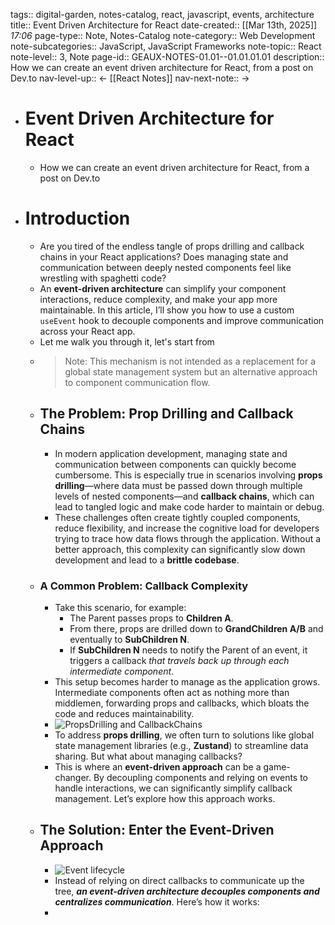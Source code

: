 tags:: digital-garden, notes-catalog, react, javascript, events, architecture
title:: Event Driven Architecture for React
date-created::   [[Mar 13th, 2025]] *17:06* 
page-type:: Note, Notes-Catalog
note-category:: Web Development
note-subcategories:: JavaScript, JavaScript Frameworks
note-topic:: React
note-level:: 3, Note 
page-id:: GEAUX-NOTES-01.01--01.01.01.01
description:: How we can create an event driven architecture for React, from a post on Dev.to
nav-level-up:: <- [[React Notes]] 
nav-next-note:: ->

- # Event Driven Architecture for React
	- How we can create an event driven architecture for React, from a post on Dev.to
- # Introduction
	- Are you tired of the endless tangle of props drilling and callback chains in your React applications? Does managing state and communication between deeply nested components feel like wrestling with spaghetti code?
	- An **event-driven architecture** can simplify your component interactions, reduce complexity, and make your app more maintainable. In this article, I’ll show you how to use a custom `useEvent` hook to decouple components and improve communication across your React app.
	- Let me walk you through it, let's start from
	- > Note: This mechanism is not intended as a replacement for a global state management system but an alternative approach to component communication flow.
	- ## The Problem: Prop Drilling and Callback Chains
		- In modern application development, managing state and communication between components can quickly become cumbersome. This is especially true in scenarios involving **props drilling**—where data must be passed down through multiple levels of nested components—and **callback chains**, which can lead to tangled logic and make code harder to maintain or debug.
		- These challenges often create tightly coupled components, reduce flexibility, and increase the cognitive load for developers trying to trace how data flows through the application. Without a better approach, this complexity can significantly slow down development and lead to a **brittle codebase**.
	- ### A Common Problem: Callback Complexity
		- Take this scenario, for example:
			- The Parent passes props to **Children A**.
			- From there, props are drilled down to **GrandChildren A/B** and eventually to **SubChildren N**.
			- If **SubChildren N** needs to notify the Parent of an event, it triggers a callback _that travels back up through each intermediate component_.
		- This setup becomes harder to manage as the application grows. Intermediate components often act as nothing more than middlemen, forwarding props and callbacks, which bloats the code and reduces maintainability.
		- ![PropsDrilling and CallbackChains](https://media2.dev.to/dynamic/image/width=800%2Cheight=%2Cfit=scale-down%2Cgravity=auto%2Cformat=auto/https%3A%2F%2Fdev-to-uploads.s3.amazonaws.com%2Fuploads%2Farticles%2Fqv02a84oz8bnyecnuiyy.png)
		- To address **props drilling**, we often turn to solutions like global state management libraries (e.g., **Zustand**) to streamline data sharing. But what about managing callbacks?
		- This is where an **event-driven approach** can be a game-changer. By decoupling components and relying on events to handle interactions, we can significantly simplify callback management. Let’s explore how this approach works.
	- ## The Solution: Enter the Event-Driven Approach
		- ![Event lifecycle](https://media2.dev.to/dynamic/image/width=800%2Cheight=%2Cfit=scale-down%2Cgravity=auto%2Cformat=auto/https%3A%2F%2Fdev-to-uploads.s3.amazonaws.com%2Fuploads%2Farticles%2Fakspkpcn7xme6t9ymjsw.png)
		- Instead of relying on direct callbacks to communicate up the tree, **_an event-driven architecture decouples components and centralizes communication_**. Here’s how it works:
		-